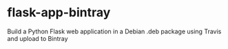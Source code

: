 # flask-app-bintray

Build a Python Flask web application in a Debian .deb package using Travis and upload to Bintray 
